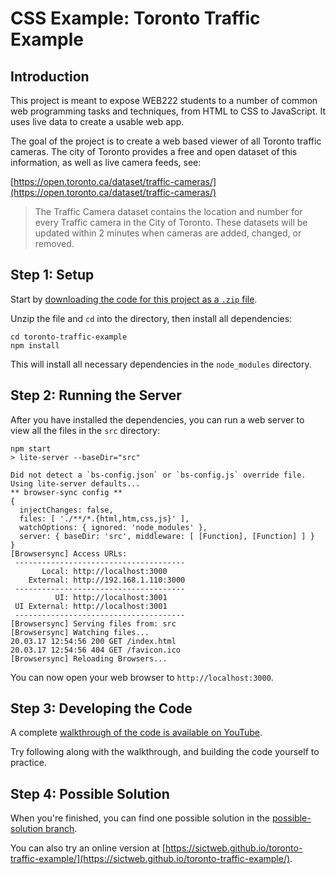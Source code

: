 # CSS Example: Toronto Traffic Example

## Introduction

This project is meant to expose WEB222 students to a number of common web
programming tasks and techniques, from HTML to CSS to JavaScript.  It uses
live data to create a usable web app.

The goal of the project is to create a web based viewer of all Toronto
traffic cameras.  The city of Toronto provides a free and open dataset of this
information, as well as live camera feeds, see:

[https://open.toronto.ca/dataset/traffic-cameras/](https://open.toronto.ca/dataset/traffic-cameras/)

> The Traffic Camera dataset contains the location and number for every Traffic camera in the City of Toronto. These datasets will be updated within 2 minutes when cameras are added, changed, or removed.

## Step 1: Setup

Start by [downloading the code for this project as a `.zip` file](https://github.com/sictweb/toronto-traffic-example/archive/master.zip).

Unzip the file and `cd` into the directory, then install all dependencies:

```
cd toronto-traffic-example
npm install
```

This will install all necessary dependencies in the `node_modules` directory.

## Step 2: Running the Server

After you have installed the dependencies, you can run a web server to
view all the files in the `src` directory:

```
npm start
> lite-server --baseDir="src"

Did not detect a `bs-config.json` or `bs-config.js` override file. Using lite-server defaults...
** browser-sync config **
{
  injectChanges: false,
  files: [ './**/*.{html,htm,css,js}' ],
  watchOptions: { ignored: 'node_modules' },
  server: { baseDir: 'src', middleware: [ [Function], [Function] ] }
}
[Browsersync] Access URLs:
 --------------------------------------
       Local: http://localhost:3000
    External: http://192.168.1.110:3000
 --------------------------------------
          UI: http://localhost:3001
 UI External: http://localhost:3001
 --------------------------------------
[Browsersync] Serving files from: src
[Browsersync] Watching files...
20.03.17 12:54:56 200 GET /index.html
20.03.17 12:54:56 404 GET /favicon.ico
[Browsersync] Reloading Browsers...
```

You can now open your web browser to `http://localhost:3000`.

## Step 3: Developing the Code

A complete [walkthrough of the code is available on YouTube](https://www.youtube.com/watch?v=XjCaS2eXpkQ&list=PLJgO3yLojCBMeqeGhwE9Flrl49Z8wObpF&index=2&t=0s).

Try following along with the walkthrough, and building the code yourself to practice.

## Step 4: Possible Solution

When you're finished, you can find one possible solution in the [possible-solution branch](https://github.com/sictweb/toronto-traffic-example/tree/possible-solution).

You can also try an online version at [https://sictweb.github.io/toronto-traffic-example/](https://sictweb.github.io/toronto-traffic-example/).
